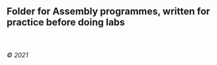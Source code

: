 ## Folder for Assembly programmes, written for practice before doing labs

&nbsp;  
 
###### © 2021
